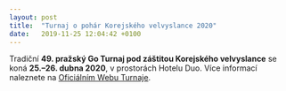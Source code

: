 ```yaml
---
layout: post
title:  "Turnaj o pohár Korejského velvyslance 2020"
date:   2019-11-25 12:04:42 +0100
---
```


Tradiční **49. pražský Go Turnaj pod záštitou Korejského velvyslance** se koná **25.–26. dubna 2020**,
v prostorách Hotelu Duo. Více informací naleznete na [Oficiálním Webu Turnaje](http://kac.pagoda.cz/index_cz.html).
